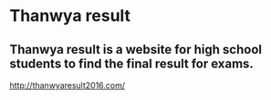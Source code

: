# Thanwya result

## Thanwya result is a website for high school students to find the final result for exams.

http://thanwyaresult2016.com/
